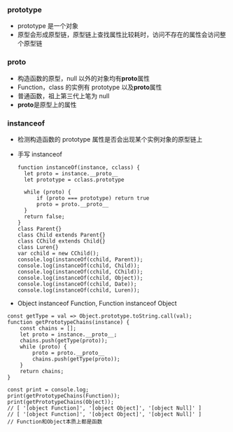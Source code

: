 ### prototype

- prototype 是一个对象
- 原型会形成原型链，原型链上查找属性比较耗时，访问不存在的属性会访问整个原型链

### **proto**

- 构造函数的原型，null 以外的对象均有**proto**属性
- Function，class 的实例有 prototype 以及**proto**属性
- 普通函数，祖上第三代上笔为 null
- **proto**是原型上的属性

### instanceof

- 检测构造函数的 prototype 属性是否会出现某个实例对象的原型链上
- 手写 instanceof

  ```
  function instanceOf(instance, cclass) {
    let proto = instance.__proto__
    let prototype = cclass.prototype

    while (proto) {
        if (proto === prototype) return true
        proto = proto.__proto__
    }
    return false;
  }
  class Parent{}
  class Child extends Parent{}
  class CChild extends Child{}
  class Luren{}
  var cchild = new CChild();
  console.log(instanceOf(cchild, Parent));
  console.log(instanceOf(cchild, Child));
  console.log(instanceOf(cchild, CChild));
  console.log(instanceOf(cchild, Object));
  console.log(instanceOf(cchild, Date));
  console.log(instanceOf(cchild, Luren));

  ```

- Object instanceof Function, Function instanceof Object

```
const getType = val => Object.prototype.toString.call(val);
function getPrototypeChains(instance) {
    const chains = [];
    let proto = instance.__proto__;
    chains.push(getType(proto));
    while (proto) {
        proto = proto.__proto__
        chains.push(getType(proto));
    }
    return chains;
}

const print = console.log;
print(getPrototypeChains(Function));
print(getPrototypeChains(Object));
// [ '[object Function]', '[object Object]', '[object Null]' ]
// [ '[object Function]', '[object Object]', '[object Null]' ]
// Function和Object本质上都是函数
```
